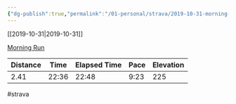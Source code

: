 ```yaml
---
{"dg-publish":true,"permalink":"/01-personal/strava/2019-10-31-morning-run/"}
---
```



[[2019-10-31\|2019-10-31]]

[Morning Run](https://www.strava.com/activities/2831930311)

| Distance | Time  | Elapsed Time | Pace | Elevation |
| -------- | ----- | ------------ | ---- | --------- |
| 2.41     | 22:36 | 22:48        | 9:23 | 225       |




#strava
